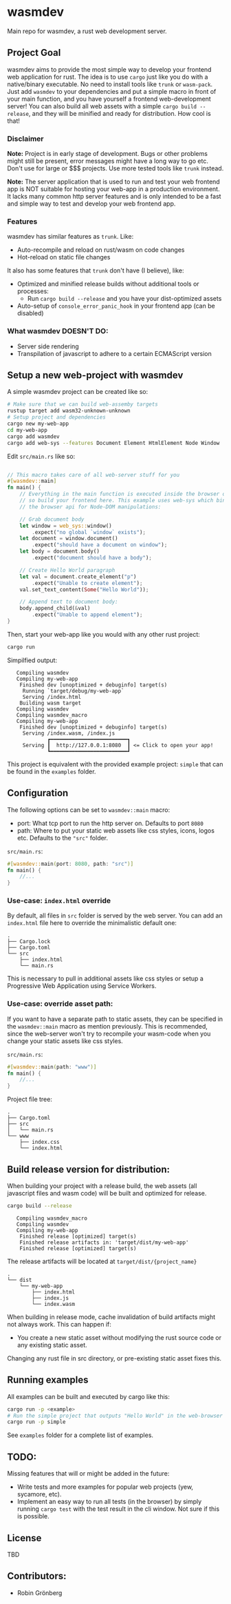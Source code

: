 # wasmdev
Main repo for wasmdev, a rust web development server.

## Project Goal
wasmdev aims to provide the most simple way to develop your frontend web application for rust. The idea is to use `cargo` just like you do with a native/binary executable. No need to install tools like `trunk` or `wasm-pack`. Just add `wasmdev` to your dependencies and put a simple macro in front of your main function, and you have yourself a frontend web-development server! You can also build all web assets with a simple `cargo build --release`, and they will be minified and ready for distribution. How cool is that!

### Disclaimer
**Note:** Project is in early stage of development. Bugs or other problems might still be present, error messages might have a long way to go etc. Don't use for large or $$$ projects. Use more tested tools like `trunk` instead.

**Note:** The server application that is used to run and test your web frontend app is NOT suitable for hosting your web-app in a production environment. It lacks many common http server features and is only intended to be a fast and simple way to test and develop your web frontend app.

### Features
wasmdev has similar features as `trunk`. Like:
* Auto-recompile and reload on rust/wasm on code changes
* Hot-reload on static file changes

It also has some features that `trunk` don't have (I believe), like:
* Optimized and minified release builds without additional tools or processes:
    * Run `cargo build --release` and you have your dist-optimized assets
* Auto-setup of `console_error_panic_hook` in your frontend app (can be disabled)

### What wasmdev DOESN'T DO:
* Server side rendering
* Transpilation of javascript to adhere to a certain ECMAScript version 

## Setup a new web-project with wasmdev

A simple wasmdev project can be created like so:

```bash
# Make sure that we can build web-assemby targets
rustup target add wasm32-unknown-unknown
# Setup project and dependencies
cargo new my-web-app
cd my-web-app
cargo add wasmdev
cargo add web-sys --features Document Element HtmlElement Node Window
```

Edit `src/main.rs` like so:
```rust

// This macro takes care of all web-server stuff for you
#[wasmdev::main]
fn main() {
    // Everything in the main function is executed inside the browser on the client side,
    // so build your frontend here. This example uses web-sys which binds directly to the
    // the browser api for Node-DOM manipulations:

    // Grab document body
    let window = web_sys::window()
        .expect("no global `window` exists");
    let document = window.document()
        .expect("should have a document on window");
    let body = document.body()
        .expect("document should have a body");

    // Create Hello World paragraph
    let val = document.create_element("p")
        .expect("Unable to create element");
    val.set_text_content(Some("Hello World"));

    // Append text to document body:
    body.append_child(&val)
        .expect("Unable to append element");
}

```
Then, start your web-app like you would with any other rust project:

```bash
cargo run
```
Simpilfied output:
```log
   Compiling wasmdev
   Compiling my-web-app
    Finished dev [unoptimized + debuginfo] target(s)
     Running `target/debug/my-web-app`
     Serving /index.html
    Building wasm target
   Compiling wasmdev
   Compiling wasmdev_macro
   Compiling my-web-app
    Finished dev [unoptimized + debuginfo] target(s)
     Serving /index.wasm, /index.js
             ┏━━━━━━━━━━━━━━━━━━━━━━━━━┓
     Serving ┃  http://127.0.0.1:8080  ┃ <= Click to open your app!
             ┗━━━━━━━━━━━━━━━━━━━━━━━━━┛
```
This project is equivalent with the provided example project: `simple` that can be found in the `examples` folder.
## Configuration

The following options can be set to `wasmdev::main` macro:
* port: What tcp port to run the http server on. Defaults to port `8080`
* path: Where to put your static web assets like css styles, icons, logos etc. Defaults to the `"src"` folder.

`src/main.rs`:
```rust
#[wasmdev::main(port: 8080, path: "src")]
fn main() {
    //...
}
```

### Use-case: `index.html` override

By default, all files in `src` folder is served by the web server. You can add an `index.html` file here to override the minimalistic default one:
```
.
├── Cargo.lock
├── Cargo.toml
└── src
    ├── index.html
    └── main.rs
```
This is necessary to pull in additional assets like css styles or setup a Progressive Web Application using Service Workers.

### Use-case: override asset path:
If you want to have a separate path to static assets, they can be specified in the `wasmdev::main` macro as mention previously. This is recommended, since the web-server won't try to recompile your wasm-code when you change your static assets like css styles.

`src/main.rs`:
```rust
#[wasmdev::main(path: "www")]
fn main() {
    //...
}
```
Project file tree:
```
.
├── Cargo.toml
├── src
│   └── main.rs
└── www
    ├── index.css
    └── index.html
```

## Build release version for distribution:

When building your project with a release build, the web assets (all javascript files and wasm code) will be built and optimized for release.
```bash
cargo build --release
```
```
   Compiling wasmdev_macro
   Compiling wasmdev
   Compiling my-web-app
    Finished release [optimized] target(s)
    Finished release artifacts in: 'target/dist/my-web-app'
    Finished release [optimized] target(s)
```
The release artifacts will be located at `target/dist/{project_name}`
```
.
└── dist
    └── my-web-app
        ├── index.html
        ├── index.js
        └── index.wasm
```
When building in release mode, cache invalidation of build artifacts might not always work. This can happen if:
* You create a new static asset without modifying the rust source code or any existing static asset.

Changing any rust file in src directory, or pre-existing static asset fixes this. 

## Running examples

All examples can be built and executed by cargo like this:
```bash
cargo run -p <example>
# Run the simple project that outputs "Hello World" in the web-browser implemented with web_sys bindings:
cargo run -p simple
```
See `examples` folder for a complete list of examples.

## TODO:
Missing features that will or might be added in the future:

* Write tests and more examples for popular web projects (yew, sycamore, etc).
* Implement an easy way to run all tests (in the browser) by simply running `cargo test` with the test result in the cli window. Not sure if this is possible.

## License
TBD

## Contributors:

* Robin Grönberg
